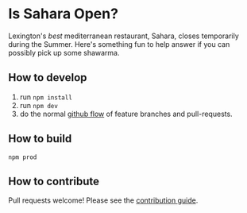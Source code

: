 # Is Sahara Open?

Lexington's _best_ mediterranean restaurant, Sahara, closes temporarily during the Summer. Here's
something fun to help answer if you can possibly pick up some shawarma.

## How to develop

1. run `npm install`
1. run `npm dev`
1. do the normal [github flow](https://guides.github.com/introduction/flow/)
of feature branches and pull-requests.

## How to build

`npm prod`

## How to contribute

Pull requests welcome! Please see the [contribution guide](CONTRIBUTING.md).
